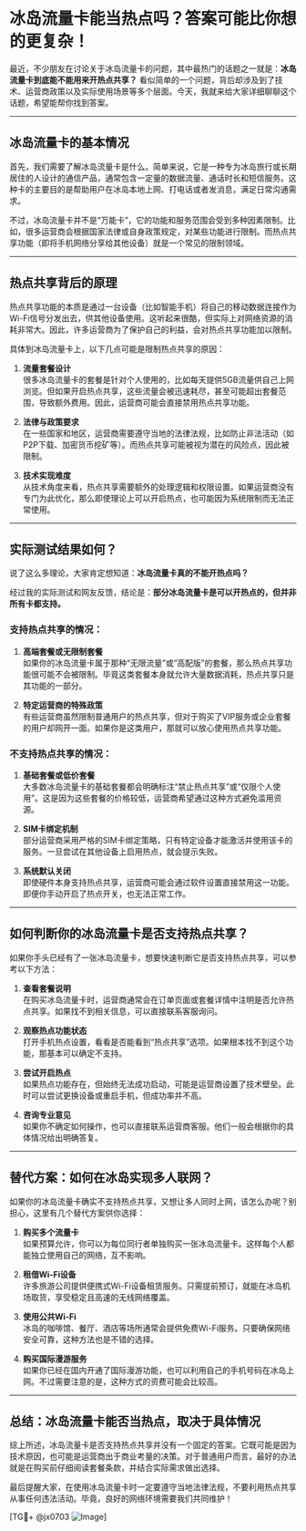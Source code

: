 # 冰岛流量卡能当热点吗？答案可能比你想的更复杂！

最近，不少朋友在讨论关于冰岛流量卡的问题，其中最热门的话题之一就是：**冰岛流量卡到底能不能用来开热点共享？** 看似简单的一个问题，背后却涉及到了技术、运营商政策以及实际使用场景等多个层面。今天，我就来给大家详细聊聊这个话题，希望能帮你找到答案。

---

## 冰岛流量卡的基本情况

首先，我们需要了解冰岛流量卡是什么。简单来说，它是一种专为冰岛旅行或长期居住的人设计的通信产品，通常包含一定量的数据流量、通话时长和短信服务。这种卡的主要目的是帮助用户在冰岛本地上网、打电话或者发消息，满足日常沟通需求。

不过，冰岛流量卡并不是“万能卡”，它的功能和服务范围会受到多种因素限制。比如，很多运营商会根据国家法律或自身政策规定，对某些功能进行限制。而热点共享功能（即将手机网络分享给其他设备）就是一个常见的限制领域。

---

## 热点共享背后的原理

热点共享功能的本质是通过一台设备（比如智能手机）将自己的移动数据连接作为Wi-Fi信号分发出去，供其他设备使用。这听起来很酷，但实际上对网络资源的消耗非常大。因此，许多运营商为了保护自己的利益，会对热点共享功能加以限制。

具体到冰岛流量卡上，以下几点可能是限制热点共享的原因：

1. **流量套餐设计**  
   很多冰岛流量卡的套餐是针对个人使用的，比如每天提供5GB流量供自己上网浏览。但如果开启热点共享，这些流量会被迅速耗尽，甚至可能超出套餐范围，导致额外费用。因此，运营商可能会直接禁用热点共享功能。

2. **法律与政策要求**  
   在一些国家和地区，运营商需要遵守当地的法律法规，比如防止非法活动（如P2P下载、加密货币挖矿等）。而热点共享可能被视为潜在的风险点，因此被限制。

3. **技术实现难度**  
   从技术角度来看，热点共享需要额外的处理逻辑和权限设置。如果运营商没有专门为此优化，那么即使理论上可以开启热点，也可能因为系统限制而无法正常使用。

---

## 实际测试结果如何？

说了这么多理论，大家肯定想知道：**冰岛流量卡真的不能开热点吗？**

经过我的实际测试和网友反馈，结论是：**部分冰岛流量卡是可以开热点的，但并非所有卡都支持。**

### 支持热点共享的情况：
1. **高端套餐或无限制套餐**  
   如果你的冰岛流量卡属于那种“无限流量”或“高配版”的套餐，那么热点共享功能很可能不会被限制。毕竟这类套餐本身就允许大量数据消耗，热点共享只是其功能的一部分。

2. **特定运营商的特殊政策**  
   有些运营商虽然限制普通用户的热点共享，但对于购买了VIP服务或企业套餐的用户却网开一面。如果你是这类用户，那就可以放心使用热点共享功能。

### 不支持热点共享的情况：
1. **基础套餐或低价套餐**  
   大多数冰岛流量卡的基础套餐都会明确标注“禁止热点共享”或“仅限个人使用”。这是因为这些套餐的价格较低，运营商希望通过这种方式避免滥用资源。

2. **SIM卡绑定机制**  
   部分运营商采用严格的SIM卡绑定策略，只有特定设备才能激活并使用该卡的服务。一旦尝试在其他设备上启用热点，就会提示失败。

3. **系统默认关闭**  
   即使硬件本身支持热点共享，运营商可能会通过软件设置直接禁用这一功能。即便你手动开启了热点开关，也无法正常工作。

---

## 如何判断你的冰岛流量卡是否支持热点共享？

如果你手头已经有了一张冰岛流量卡，想要快速判断它是否支持热点共享，可以参考以下方法：

1. **查看套餐说明**  
   在购买冰岛流量卡时，运营商通常会在订单页面或套餐详情中注明是否允许热点共享。如果找不到相关信息，可以直接联系客服询问。

2. **观察热点功能状态**  
   打开手机热点设置，看看是否能看到“热点共享”选项。如果根本找不到这个功能，那基本可以确定不支持。

3. **尝试开启热点**  
   如果热点功能存在，但始终无法成功启动，可能是运营商设置了技术壁垒。此时可以尝试更换设备或重启手机，但成功率并不高。

4. **咨询专业意见**  
   如果你不确定如何操作，也可以直接联系运营商客服。他们一般会根据你的具体情况给出明确答复。

---

## 替代方案：如何在冰岛实现多人联网？

如果你的冰岛流量卡确实不支持热点共享，又想让多人同时上网，该怎么办呢？别担心，这里有几个替代方案供你选择：

1. **购买多个流量卡**  
   如果预算允许，你可以为每位同行者单独购买一张冰岛流量卡。这样每个人都能独立使用自己的网络，互不影响。

2. **租借Wi-Fi设备**  
   许多旅游公司提供便携式Wi-Fi设备租赁服务。只需提前预订，就能在冰岛机场取货，享受稳定且高速的无线网络覆盖。

3. **使用公共Wi-Fi**  
   冰岛的咖啡馆、餐厅、酒店等场所通常会提供免费Wi-Fi服务。只要确保网络安全可靠，这种方法也是不错的选择。

4. **购买国际漫游服务**  
   如果你已经在国内开通了国际漫游功能，也可以利用自己的手机号码在冰岛上网。不过需要注意的是，这种方式的资费可能会比较高。

---

## 总结：冰岛流量卡能否当热点，取决于具体情况

综上所述，冰岛流量卡是否支持热点共享并没有一个固定的答案。它既可能是因为技术原因，也可能是运营商出于商业考量的决策。对于普通用户而言，最好的办法就是在购买前仔细阅读套餐条款，并结合实际需求做出选择。

最后提醒大家，在使用冰岛流量卡时一定要遵守当地法律法规，不要利用热点共享从事任何违法活动。毕竟，良好的网络环境需要我们共同维护！

[TG💪+ @jx0703 ![Image](https://github.com/user-attachments/assets/dbca1d08-cadb-493c-b0ec-ad6f7a83f270)]